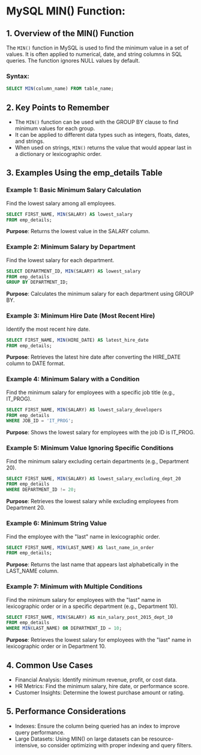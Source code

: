 # MySQL MIN() Function:
## 1. Overview of the MIN() Function
The `MIN()` function in MySQL is used to find the minimum value in a set of values.
It is often applied to numerical, date, and string columns in SQL queries.
The function ignores NULL values by default.
### Syntax:

```sql
SELECT MIN(column_name) FROM table_name;
```
## 2. Key Points to Remember
- The `MIN()` function can be used with the GROUP BY clause to find minimum values for each group.
- It can be applied to different data types such as integers, floats, dates, and strings.
- When used on strings, `MIN()` returns the value that would appear last in a dictionary or lexicographic order.

## 3. Examples Using the emp_details Table
### Example 1: Basic Minimum Salary Calculation
Find the lowest salary among all employees.

```sql
SELECT FIRST_NAME, MIN(SALARY) AS lowest_salary
FROM emp_details;
```

**Purpose**: Returns the lowest value in the SALARY column.

### Example 2: Minimum Salary by Department
Find the lowest salary for each department.

```sql
SELECT DEPARTMENT_ID, MIN(SALARY) AS lowest_salary
FROM emp_details
GROUP BY DEPARTMENT_ID;
```
**Purpose**: Calculates the minimum salary for each department using GROUP BY.

### Example 3: Minimum Hire Date (Most Recent Hire)
Identify the most recent hire date.

```sql
SELECT FIRST_NAME, MIN(HIRE_DATE) AS latest_hire_date
FROM emp_details;
```

**Purpose**: Retrieves the latest hire date after converting the HIRE_DATE column to DATE format.

### Example 4: Minimum Salary with a Condition
Find the minimum salary for employees with a specific job title (e.g., IT_PROG).

```sql
SELECT FIRST_NAME, MIN(SALARY) AS lowest_salary_developers
FROM emp_details
WHERE JOB_ID = 'IT_PROG';
```

**Purpose**: Shows the lowest salary for employees with the job ID is IT_PROG.

### Example 5: Minimum Value Ignoring Specific Conditions
Find the minimum salary excluding certain departments (e.g., Department 20).

```sql
SELECT FIRST_NAME, MIN(SALARY) AS lowest_salary_excluding_dept_20
FROM emp_details
WHERE DEPARTMENT_ID != 20;
```

**Purpose**: Retrieves the lowest salary while excluding employees from Department 20.

### Example 6: Minimum String Value
Find the employee with the "last" name in lexicographic order.

```sql
SELECT FIRST_NAME, MIN(LAST_NAME) AS last_name_in_order
FROM emp_details;
```

**Purpose**: Returns the last name that appears last alphabetically in the LAST_NAME column.

### Example 7: Minimum with Multiple Conditions
Find the minimum salary for employees with the "last" name in lexicographic order or in a specific department (e.g., Department 10).

```sql
SELECT FIRST_NAME, MIN(SALARY) AS min_salary_post_2015_dept_10
FROM emp_details
WHERE MIN(LAST_NAME) OR DEPARTMENT_ID = 10;
```

**Purpose**: Retrieves the lowest salary for employees with the "last" name in lexicographic order or in Department 10.

## 4. Common Use Cases
- Financial Analysis: Identify minimum revenue, profit, or cost data.
- HR Metrics: Find the minimum salary, hire date, or performance score.
- Customer Insights: Determine the lowest purchase amount or rating.

## 5. Performance Considerations
- Indexes: Ensure the column being queried has an index to improve query performance.
- Large Datasets: Using MIN() on large datasets can be resource-intensive, so consider optimizing with proper indexing and query filters.
